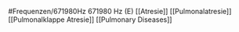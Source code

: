 #Frequenzen/671980Hz
671980 Hz (E)
[[Atresie]]
[[Pulmonalatresie]]
[[Pulmonalklappe Atresie]]
[[Pulmonary Diseases]]